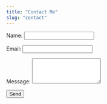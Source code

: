 ```yaml
---
title: "Contact Me"
slug: "contact"
---
```

<form id="contact" name="contact" method="POST" data-netlify-recaptcha="true" data-netlify="true">
  <p>
    <label>Name:</label>
    <input type="text" name="name" required/>
  </p>
  <p>
    <label>Email:</label>
    <input type="email" name="email" required/>
  </p>
  <p>
    <label>Message:</label>
    <textarea rows="4" name="message" required></textarea>
  </p>
  <p>
    <div class="g-recaptcha" data-sitekey="6Lf7hc4ZAAAAAMxUugUmTgi-CoRz7rMebzYO3S1c"></div>
    <button type="submit">Send</button>
  </p>
</form>